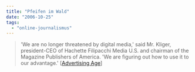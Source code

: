 ```yaml
---
title: "Pfeifen im Wald"
date: "2006-10-25"
tags: 
  - "online-journalismus"
---
```


  

> 'We are no longer threatened by digital media,' said Mr. Kliger, president-CEO of Hachette Filipacchi Media U.S. and chairman of the Magazine Publishers of America. 'We are figuring out how to use it to our advantage.' \[[Advertising Age](http://adage.com/amc06/article?article_id=112662)\]
